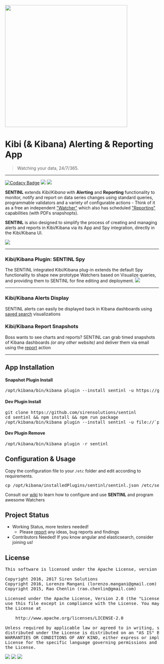 <img src="http://i.imgur.com/s4TKpbF.png" width="400"/>

# Kibi (& Kibana) Alerting & Reporting App

> Watching your data, 24/7/365. 

---
[![Codacy Badge](https://api.codacy.com/project/badge/Grade/77b040968c354d6597ff60a615195a1a)](https://www.codacy.com/app/lorenzo-mangani/sentinl?utm_source=github.com&amp;utm_medium=referral&amp;utm_content=sirensolutions/sentinl&amp;utm_campaign=Badge_Grade)
<img src="https://img.shields.io/badge/kibana-4.5+-green.svg"/>
<img src="https://img.shields.io/badge/elasticsearch-2.*-green.svg"/>


**SENTINL** extends *Kibi*/*Kibana* with **Alerting** and **Reporting** functionality to monitor, notify and report on data series changes using standard queries, programmable validators and a variety of configurable actions - Think of it as a free an independent ["Watcher"](https://www.elastic.co/guide/en/watcher/current/introduction.html) which also has scheduled ["Reporting"](https://www.elastic.co/products/reporting) capabilities (with PDFs snapshopts).

**SENTINL** is also designed to simplify the process of creating and managing alerts and reports in Kibi/Kibana via its App and Spy integration, directly in the Kibi/Kibana UI.

<!--<img src="http://i.imgur.com/aDHvUxf.png" width="400" /> -->

<img src="http://i.imgur.com/Pj1usin.gif" />

---

### Kibi/Kibana Plugin: SENTINL Spy
The SENTINL integrated Kibi/Kibana plug-in extends the default Spy functionality to shape new prototype Watchers based on Visualize queries, and providing them to SENTINL for fine editing and deployment.
<img src="http://i.imgur.com/4lDTOVR.png" />

---

### Kibi/Kibana Alerts Display
SENTINL alerts can easily be displayed back in Kibana dashboards using [saved search](https://github.com/sirensolutions/sentinl/wiki/KAAE-Alerts-in-Dashboard) visualizations

### Kibi/Kibana Report Snapshots
Boss wants to see charts and reports? SENTINL can grab timed snapshots of Kibana dashboards _(or any other website)_ and deliver them via email using the [report](https://github.com/sirensolutions/sentinl/wiki/KAAE-Report-Example) action


--------------

## App Installation

#### Snapshot Plugin Install
<pre>
/opt/kibana/bin/kibana plugin --install sentinl -u https://github.com/sirensolutions/sentinl/releases/download/snapshot/sentinl-latest.tar.gz
</pre>

#### Dev Plugin Install
<pre>
git clone https://github.com/sirensolutions/sentinl
cd sentinl && npm install && npm run package
/opt/kibana/bin/kibana plugin --install sentinl -u file://`pwd`/sentinl-latest.tar.gz
</pre>

#### Dev Plugin Remove
<pre>
/opt/kibana/bin/kibana plugin -r sentinl
</pre>

## Configuration & Usage
Copy the configuration file to your ```/etc``` folder and edit according to requirements.
<pre>
cp /opt/kibana/installedPlugins/sentinl/sentinl.json /etc/sentinl.json
</pre>

Consult our [wiki](https://github.com/sirensolutions/sentinl/wiki) to learn how to configure and use **SENTINL** and program awesome Watchers


## Project Status 

* Working Status, more testers needed!
  * Please [report](https://github.com/sirensolutions/sentinl/issues) any ideas, bug reports and findings
* Contributors Needed! If you know angular and elasticsearch, consider joining us!
 


 
## License
<pre>
This software is licensed under the Apache License, version 2 ("ALv2"), quoted below.

Copyright 2016, 2017 Siren Solutions
Copyright 2016, Lorenzo Mangani (lorenzo.mangani@gmail.com)
Copyright 2015, Rao Chenlin (rao.chenlin@gmail.com)

Licensed under the Apache License, Version 2.0 (the "License"); you may not
use this file except in compliance with the License. You may obtain a copy of
the License at

    http://www.apache.org/licenses/LICENSE-2.0

Unless required by applicable law or agreed to in writing, software
distributed under the License is distributed on an "AS IS" BASIS, WITHOUT
WARRANTIES OR CONDITIONS OF ANY KIND, either express or implied. See the
License for the specific language governing permissions and limitations under
the License.
</pre>

<img src="https://img.shields.io/github/license/sirensolutions/sentinl-private.svg"/>
<img src="https://img.shields.io/badge/made%20with-love-red.svg"/>
<img src="https://img.shields.io/badge/made%20with-nano-blue.svg"/>

